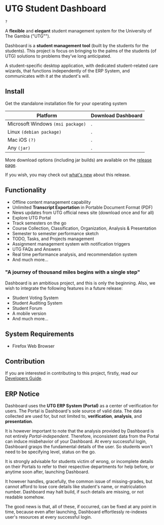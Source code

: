 # UTG Student Dashboard

`?`

A **flexible** and **elegant** student management system for the University of The Gambia ("UTG"").

Dashboard is a **student management tool** (built by the students for the students).
This project is focus on bringing to the palms of the students (of UTG)
solutions to problems they’ve long anticipated.

A student-specific desktop application, with dedicated student-related care wizards,
that functions independently of the ERP System, and communicates with it at the student's will.

## Install

Get the standalone installation file for your operating system

| Platform | Download Dashboard |
| ----- | ----- |
| Microsoft Windows `(msi package)` | . |
| Linux `(debian package)` | . |
| Mac iOS `(?)` | . |
| Any `(jar)` | . |

More download options (including jar builds) are available on the [release page](https://github.com/w-drammeh/utg-student-dashboard/releases).

If you wish, you may check out [what's new](ChangeLog.md) about this release.

## Functionality

- Offline content management capability
- Unlimited **Transcript Exportation** in Portable Document Format (PDF)
- News updates from UTG official news site (download once and for all)
- Explore UTG Portal
- Track semesters on the go
- Course Collection, Classification, Organization, Analysis & Presentation
- Semester to semester performance sketch
- TODO, Tasks, and Projects management
- Assignment management system with notification triggers
- UTG FAQs and Answers
- Real time performance analysis, and recommendation system
- And much more...

### "A journey of thousand miles begins with a single step"

Dashboard is an ambitious project, and this is only the beginning.
Also, we wish to integrate the following features in a future release:

- Student Voting System
- Student Auditing System
- Student Forum
- A mobile version
- And much more...

## System Requirements

- Firefox Web Browser

## Contribution

If you are interested in contributing to this project, firstly,
read our [Developers Guide](Contributing.md).

## ERP Notice

Dashboard uses the **UTG ERP System (Portal)** as a center of verification for users.
The Portal is Dashboard's sole source of valid data. The data collected are used for,
but not limited to, **verification**, **analysis**, and **presentation**.

It is however important to note that the analysis provided by Dashboard
is not entirely _Portal-independent_. Therefore, inconsistent data from the Portal
can induce misbehavior of your Dashboard. At every successful login, Dashboard grasps the fundamental details of the user. So students won't need to be specifying level, status on the go.

It is strongly advisable for students victim of wrong, or incomplete details
on their Portals to refer to their respective departments for help before,
or anytime soon after, launching Dashboard.

It however handles, gracefully, the common issue of missing-grades,
but cannot afford to lose core details like student's name,
or matriculation number. Dashboard may halt build, if such details
are missing, or not readable somehow.

The good news is that, all of these, if occurred, can be fixed at any point in time,
because even after launching, Dashboard effortlessly re-indexes user's resources
at every successful login.
